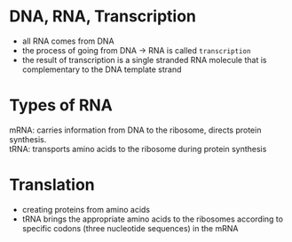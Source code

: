 # DNA, RNA, Transcription

- all RNA comes from DNA
- the process of going from DNA -> RNA is called `transcription`  
- the result of transcription is a single stranded RNA molecule that is complementary to the DNA template strand


# Types of RNA

mRNA: carries information from DNA to the ribosome, directs protein synthesis.  
tRNA: transports amino acids to the ribosome during protein synthesis 


# Translation 

- creating proteins from amino acids
- tRNA brings the appropriate amino acids to the ribosomes according to specific codons (three nucleotide sequences) in the mRNA

